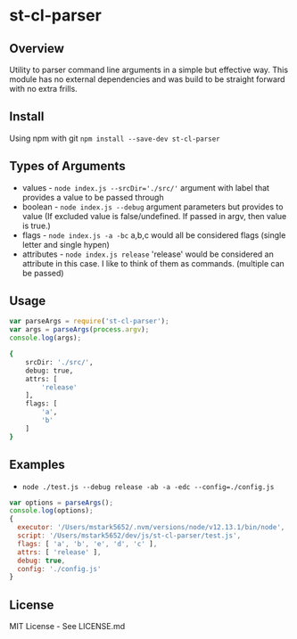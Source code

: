 # st-cl-parser

## Overview
Utility to parser command line arguments in a simple but effective way. This module has no external dependencies and was build to be straight forward with no extra frills.

## Install
Using npm with git
`npm install --save-dev st-cl-parser`

## Types of Arguments
* values - `node index.js --srcDir='./src/'` argument with label that provides a value to be passed through
* boolean - `node index.js --debug` argument parameters but provides to value (If excluded value is false/undefined. If passed in argv, then value is true.)
* flags - `node index.js -a -bc` a,b,c would all be considered flags (single letter and single hypen)
* attributes - `node index.js release` 'release' would be considered an attribute in this case. I like to think of them as commands. (multiple can be passed)

## Usage
```js
var parseArgs = require('st-cl-parser');
var args = parseArgs(process.argv);
console.log(args);
```
```bash
{
    srcDir: './src/',
    debug: true,
    attrs: [
        'release'
    ],
    flags: [
        'a',
        'b'
    ]
}
```

## Examples
* `node ./test.js --debug release -ab -a -edc --config=./config.js`
```js
var options = parseArgs();
console.log(options);
{
  executor: '/Users/mstark5652/.nvm/versions/node/v12.13.1/bin/node',
  script: '/Users/mstark5652/dev/js/st-cl-parser/test.js',
  flags: [ 'a', 'b', 'e', 'd', 'c' ],
  attrs: [ 'release' ],
  debug: true,
  config: './config.js'
}
```


## License
MIT License - See LICENSE.md


